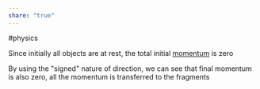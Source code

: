 ```yaml
---  
share: "true"  
---  
```

#physics   
  
Since initially all objects are at rest, the total initial [momentum](Momentum) is zero  
  
By using the "signed" nature of direction, we can see that final momentum is also zero, all the momentum is transferred to the fragments  
